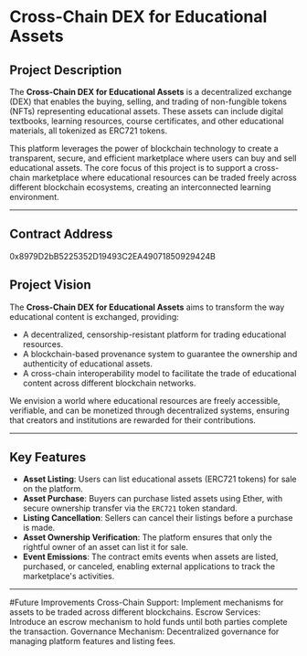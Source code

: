 


# Cross-Chain DEX for Educational Assets

## Project Description

The **Cross-Chain DEX for Educational Assets** is a decentralized exchange (DEX) that enables the buying, selling, and trading of non-fungible tokens (NFTs) representing educational assets. These assets can include digital textbooks, learning resources, course certificates, and other educational materials, all tokenized as ERC721 tokens. 

This platform leverages the power of blockchain technology to create a transparent, secure, and efficient marketplace where users can buy and sell educational assets. The core focus of this project is to support a cross-chain marketplace where educational resources can be traded freely across different blockchain ecosystems, creating an interconnected learning environment.

---

## Contract Address

0x8979D2bB5225352D19493C2EA49071850929424B



## Project Vision

The **Cross-Chain DEX for Educational Assets** aims to transform the way educational content is exchanged, providing:

- A decentralized, censorship-resistant platform for trading educational resources.
- A blockchain-based provenance system to guarantee the ownership and authenticity of educational assets.
- A cross-chain interoperability model to facilitate the trade of educational content across different blockchain networks.

We envision a world where educational resources are freely accessible, verifiable, and can be monetized through decentralized systems, ensuring that creators and institutions are rewarded for their contributions.

---

## Key Features

- **Asset Listing**: Users can list educational assets (ERC721 tokens) for sale on the platform.
- **Asset Purchase**: Buyers can purchase listed assets using Ether, with secure ownership transfer via the `ERC721` token standard.
- **Listing Cancellation**: Sellers can cancel their listings before a purchase is made.
- **Asset Ownership Verification**: The platform ensures that only the rightful owner of an asset can list it for sale.
- **Event Emissions**: The contract emits events when assets are listed, purchased, or canceled, enabling external applications to track the marketplace's activities.

---

#Future Improvements
Cross-Chain Support: Implement mechanisms for assets to be traded across different blockchains.
Escrow Services: Introduce an escrow mechanism to hold funds until both parties complete the transaction.
Governance Mechanism: Decentralized governance for managing platform features and listing fees.

